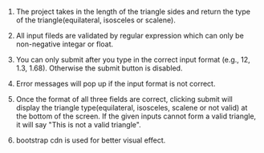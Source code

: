 1) The project takes in the length of the triangle sides and return the type of the triangle(equilateral, isosceles or scalene).

2) All input fileds are validated by regular expression which can only be non-negative integar or float.

3) You can only submit after you type in the correct input format (e.g., 12, 1.3, 1.68). Otherwise the submit button is disabled.

4) Error messages will pop up if the input format is not correct.

5) Once the format of all three fields are correct, clicking submit will display the triangle type(equilateral, isosceles, scalene or not valid) at the bottom of the screen. If the given inputs cannot form a valid triangle, it will say "This is not a valid triangle".

6) bootstrap cdn is used for better visual effect.
